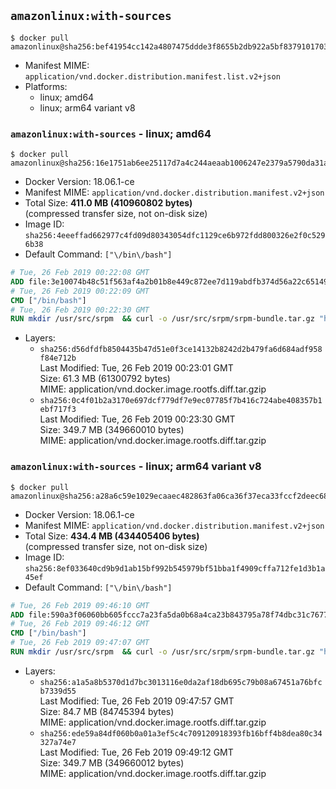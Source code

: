 ## `amazonlinux:with-sources`

```console
$ docker pull amazonlinux@sha256:bef41954cc142a4807475ddde3f8655b2db922a5bf8379101703be4d766d87b4
```

-	Manifest MIME: `application/vnd.docker.distribution.manifest.list.v2+json`
-	Platforms:
	-	linux; amd64
	-	linux; arm64 variant v8

### `amazonlinux:with-sources` - linux; amd64

```console
$ docker pull amazonlinux@sha256:16e1751ab6ee25117d7a4c244aeaab1006247e2379a5790da31ab0a49c710240
```

-	Docker Version: 18.06.1-ce
-	Manifest MIME: `application/vnd.docker.distribution.manifest.v2+json`
-	Total Size: **411.0 MB (410960802 bytes)**  
	(compressed transfer size, not on-disk size)
-	Image ID: `sha256:4eeeffad662977c4fd09d80343054dfc1129ce6b972fdd800326e2f0c5296b38`
-	Default Command: `["\/bin\/bash"]`

```dockerfile
# Tue, 26 Feb 2019 00:22:08 GMT
ADD file:3e10074b48c51f563af4a2b01b8e449c872ee7d119abdfb374d56a22c65149f0 in / 
# Tue, 26 Feb 2019 00:22:09 GMT
CMD ["/bin/bash"]
# Tue, 26 Feb 2019 00:22:30 GMT
RUN mkdir /usr/src/srpm  && curl -o /usr/src/srpm/srpm-bundle.tar.gz "https://amazon-linux-docker-sources.s3-accelerate.amazonaws.com/srpm-bundle-444d8c6710a3027a6c520d9ce5108f0f2570052a15d712f13454c6c6d2d232f9.tar.gz"  && echo "63aba32ac76cee05220b1ef7ebdb8e451e8b12bb8712896883f511ee625b8b45  /usr/src/srpm/srpm-bundle.tar.gz" | sha256sum -c -
```

-	Layers:
	-	`sha256:d56dfdfb8504435b47d51e0f3ce14132b8242d2b479fa6d684adf958f84e712b`  
		Last Modified: Tue, 26 Feb 2019 00:23:01 GMT  
		Size: 61.3 MB (61300792 bytes)  
		MIME: application/vnd.docker.image.rootfs.diff.tar.gzip
	-	`sha256:0c4f01b2a3170e697dcf779df7e9ec07785f7b416c724abe408357b1ebf717f3`  
		Last Modified: Tue, 26 Feb 2019 00:23:30 GMT  
		Size: 349.7 MB (349660010 bytes)  
		MIME: application/vnd.docker.image.rootfs.diff.tar.gzip

### `amazonlinux:with-sources` - linux; arm64 variant v8

```console
$ docker pull amazonlinux@sha256:a28a6c59e1029ecaaec482863fa06ca36f37eca33fccf2deec685946d23f3c7d
```

-	Docker Version: 18.06.1-ce
-	Manifest MIME: `application/vnd.docker.distribution.manifest.v2+json`
-	Total Size: **434.4 MB (434405406 bytes)**  
	(compressed transfer size, not on-disk size)
-	Image ID: `sha256:8ef033640cd9b9d1ab15bf992b545979bf51bba1f4909cffa712fe1d3b1a45ef`
-	Default Command: `["\/bin\/bash"]`

```dockerfile
# Tue, 26 Feb 2019 09:46:10 GMT
ADD file:590a3f06060bb605fccc7a23fa5da0b68a4ca23b843795a78f74dbc31c767784 in / 
# Tue, 26 Feb 2019 09:46:12 GMT
CMD ["/bin/bash"]
# Tue, 26 Feb 2019 09:47:07 GMT
RUN mkdir /usr/src/srpm  && curl -o /usr/src/srpm/srpm-bundle.tar.gz "https://amazon-linux-docker-sources.s3-accelerate.amazonaws.com/srpm-bundle-444d8c6710a3027a6c520d9ce5108f0f2570052a15d712f13454c6c6d2d232f9.tar.gz"  && echo "63aba32ac76cee05220b1ef7ebdb8e451e8b12bb8712896883f511ee625b8b45  /usr/src/srpm/srpm-bundle.tar.gz" | sha256sum -c -
```

-	Layers:
	-	`sha256:a1a5a8b5370d1d7bc3013116e0da2af18db695c79b08a67451a76bfcb7339d55`  
		Last Modified: Tue, 26 Feb 2019 09:47:57 GMT  
		Size: 84.7 MB (84745394 bytes)  
		MIME: application/vnd.docker.image.rootfs.diff.tar.gzip
	-	`sha256:ede59a84df060b0a01a3ef5c4c709120918393fb16bff4b8dea80c34327a74e7`  
		Last Modified: Tue, 26 Feb 2019 09:49:12 GMT  
		Size: 349.7 MB (349660012 bytes)  
		MIME: application/vnd.docker.image.rootfs.diff.tar.gzip
